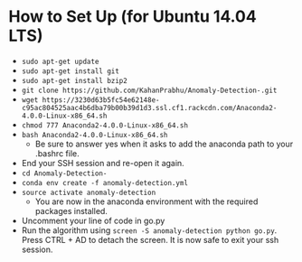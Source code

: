 # How to Set Up (for Ubuntu 14.04 LTS)
* `sudo apt-get update`
* `sudo apt-get install git`
* `sudo apt-get install bzip2`
* `git clone https://github.com/KahanPrabhu/Anomaly-Detection-.git`
* `wget https://3230d63b5fc54e62148e-c95ac804525aac4b6dba79b00b39d1d3.ssl.cf1.rackcdn.com/Anaconda2-4.0.0-Linux-x86_64.sh`
* `chmod 777 Anaconda2-4.0.0-Linux-x86_64.sh`
* `bash Anaconda2-4.0.0-Linux-x86_64.sh`
  * Be sure to answer yes when it asks to add the anaconda path to your .bashrc file.
* End your SSH session and re-open it again.
* `cd Anomaly-Detection-`
* `conda env create -f anomaly-detection.yml`
* `source activate anomaly-detection`
  * You are now in the anaconda environment with the required packages installed.
* Uncomment your line of code in go.py
* Run the algorithm using `screen -S anomaly-detection python go.py`. Press CTRL + AD to detach the screen. It is now safe to exit your ssh session.
